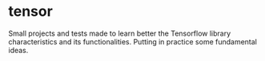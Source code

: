# tensor

Small projects and tests made to learn better the Tensorflow library characteristics and its functionalities.
Putting in practice some fundamental ideas.
